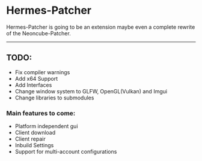 # Hermes-Patcher

Hermes-Patcher is going to be an extension maybe even a complete rewrite of the Neoncube-Patcher.

***

## TODO:
- Fix compiler warnings
- Add x64 Support
- Add Interfaces
- Change window system to GLFW, OpenGL(Vulkan) and Imgui
- Change libraries to submodules

### Main features to come:
- Platform independent gui
- Client download
- Client repair
- Inbuild Settings
- Support for multi-account configurations